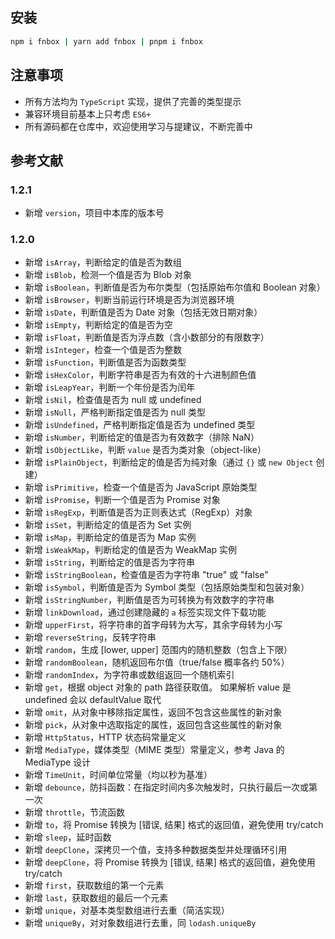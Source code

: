 ## 安装

```bash
npm i fnbox | yarn add fnbox | pnpm i fnbox
```

## 注意事项

- 所有方法均为 `TypeScript` 实现，提供了完善的类型提示
- 兼容环境目前基本上只考虑 `ES6+`
- 所有源码都在仓库中，欢迎使用学习与提建议，不断完善中

## 参考文献

### 1.2.1

- 新增 `version`，项目中本库的版本号

### 1.2.0

- 新增 `isArray`，判断给定的值是否为数组
- 新增 `isBlob`，检测一个值是否为 Blob 对象
- 新增 `isBoolean`，判断值是否为布尔类型（包括原始布尔值和 Boolean 对象）
- 新增 `isBrowser`，判断当前运行环境是否为浏览器环境
- 新增 `isDate`，判断值是否为 Date 对象（包括无效日期对象）
- 新增 `isEmpty`，判断给定的值是否为空
- 新增 `isFloat`，判断值是否为浮点数（含小数部分的有限数字）
- 新增 `isInteger`，检查一个值是否为整数
- 新增 `isFunction`，判断值是否为函数类型
- 新增 `isHexColor`，判断字符串是否为有效的十六进制颜色值
- 新增 `isLeapYear`，判断一个年份是否为闰年
- 新增 `isNil`，检查值是否为 null 或 undefined
- 新增 `isNull`，严格判断指定值是否为 null 类型
- 新增 `isUndefined`，严格判断指定值是否为 undefined 类型
- 新增 `isNumber`，判断给定的值是否为有效数字（排除 NaN）
- 新增 `isObjectLike`，判断 `value` 是否为类对象（object-like）
- 新增 `isPlainObject`，判断给定的值是否为纯对象（通过 `{}` 或 `new Object` 创建）
- 新增 `isPrimitive`，检查一个值是否为 JavaScript 原始类型
- 新增 `isPromise`，判断一个值是否为 Promise 对象
- 新增 `isRegExp`，判断值是否为正则表达式（RegExp）对象
- 新增 `isSet`，判断给定的值是否为 Set 实例
- 新增 `isMap`，判断给定的值是否为 Map 实例
- 新增 `isWeakMap`，判断给定的值是否为 WeakMap 实例
- 新增 `isString`，判断给定的值是否为字符串
- 新增 `isStringBoolean`，检查值是否为字符串 "true" 或 "false"
- 新增 `isSymbol`，判断值是否为 Symbol 类型（包括原始类型和包装对象）
- 新增 `isStringNumber`，判断值是否为可转换为有效数字的字符串
- 新增 `linkDownload`，通过创建隐藏的 `a` 标签实现文件下载功能
- 新增 `upperFirst`，将字符串的首字母转为大写，其余字母转为小写
- 新增 `reverseString`，反转字符串
- 新增 `random`，生成 [lower, upper] 范围内的随机整数（包含上下限）
- 新增 `randomBoolean`，随机返回布尔值（true/false 概率各约 50%）
- 新增 `randomIndex`，为字符串或数组返回一个随机索引
- 新增 `get`，根据 object 对象的 path 路径获取值。 如果解析 value 是 undefined 会以 defaultValue 取代
- 新增 `omit`，从对象中移除指定属性，返回不包含这些属性的新对象
- 新增 `pick`，从对象中选取指定的属性，返回包含这些属性的新对象
- 新增 `HttpStatus`，HTTP 状态码常量定义
- 新增 `MediaType`，媒体类型（MIME 类型）常量定义，参考 Java 的 MediaType 设计
- 新增 `TimeUnit`，时间单位常量（均以秒为基准）
- 新增 `debounce`，防抖函数：在指定时间内多次触发时，只执行最后一次或第一次
- 新增 `throttle`，节流函数
- 新增 `to`，将 Promise 转换为 [错误, 结果] 格式的返回值，避免使用 try/catch
- 新增 `sleep`，延时函数
- 新增 `deepClone`，深拷贝一个值，支持多种数据类型并处理循环引用
- 新增 `deepClone`，将 Promise 转换为 [错误, 结果] 格式的返回值，避免使用 try/catch
- 新增 `first`，获取数组的第一个元素
- 新增 `last`，获取数组的最后一个元素
- 新增 `unique`，对基本类型数组进行去重（简洁实现）
- 新增 `uniqueBy`，对对象数组进行去重，同 `lodash.uniqueBy`

